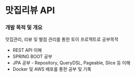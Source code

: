 # 맛집리뷰 API
### 개발 목적 및 개요
맛집관리, 리뷰 및 별점 관리를 통한 토이 프로젝트로 공부목적

- REST API 이해
- SPRING BOOT 공부
- JPA 공부 - Repository, QueryDSL, Pageable, Slice 등 이해 
- Docker 및 AWS 배포를 통한 공부 및 기록

